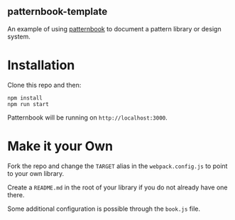 patternbook-template
----

An example of using [patternbook](https://github.com/mnmlstme/patternbook)
to document a pattern library or design system.

Installation
====
Clone this repo and then:

```
npm install
npm run start
```

Patternbook will be running on `http://localhost:3000`.

Make it your Own
====
Fork the repo and change the `TARGET` alias in the `webpack.config.js`
to point to your own library.

Create a `README.md` in the root of your library if you do not
already have one there.

Some additional configuration is possible through the `book.js` file.
